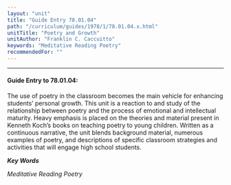 ```yaml
---
layout: "unit"
title: "Guide Entry 78.01.04"
path: "/curriculum/guides/1978/1/78.01.04.x.html"
unitTitle: "Poetry and Growth"
unitAuthor: "Franklin C. Caccuitto"
keywords: "Meditative Reading Poetry"
recommendedFor: ""
---
```

<body>
<hr/>
 <h4>
  Guide Entry to 78.01.04:
 </h4>
 The use of poetry in the classroom becomes the main vehicle for enhancing students’ personal growth. This unit is a reaction to and study of the relationship between poetry and the process of emotional and intellectual maturity. Heavy emphasis is placed on the theories and material present in Kenneth Koch’s books on teaching poetry to young children. Written as a continuous narrative, the unit blends background material, numerous examples of poetry, and descriptions of specific classroom strategies and activities that will engage high school students.
 <p>
  <b>
   <i>
    Key Words
   </i>
  </b>
  <br/>
 </p>
 <p>
  <i>
   Meditative Reading Poetry
  </i>
 </p>

</body>
